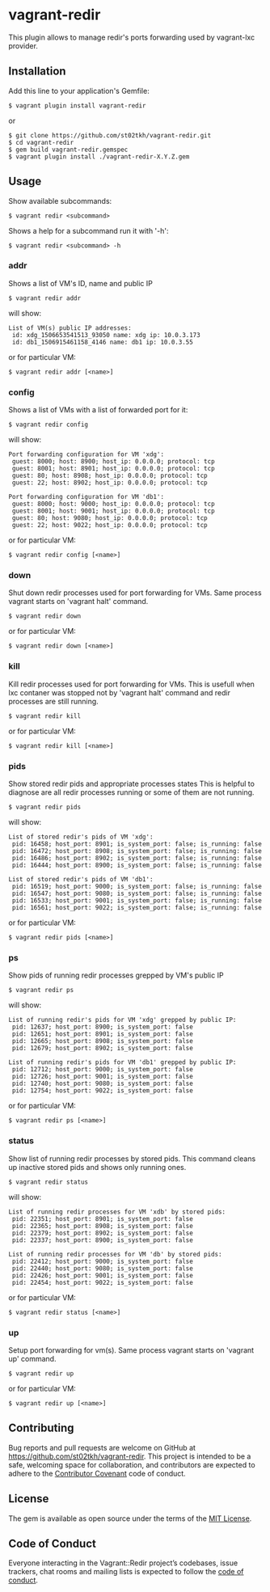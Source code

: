 # vagrant-redir

This plugin allows to manage redir's ports forwarding used by vagrant-lxc provider.

## Installation

Add this line to your application's Gemfile:

```shell
$ vagrant plugin install vagrant-redir
```
or 

```shell
$ git clone https://github.com/st02tkh/vagrant-redir.git
$ cd vagrant-redir
$ gem build vagrant-redir.gemspec
$ vagrant plugin install ./vagrant-redir-X.Y.Z.gem
```

## Usage

Show available subcommands: 

```shell
$ vagrant redir <subcommand>
```

Shows a help for a subcommand run it with '-h':

```shell
$ vagrant redir <subcommand> -h
```


### addr

Shows a list of VM's ID, name and public IP

```shell
$ vagrant redir addr
```

will show:

```shell
List of VM(s) public IP addresses:
 id: xdg_1506653541513_93050 name: xdg ip: 10.0.3.173
 id: db1_1506915461158_4146 name: db1 ip: 10.0.3.55
```

or for particular VM:

```shell
$ vagrant redir addr [<name>]
```



### config

Shows a list of VMs with a list of forwarded port for it:

```shell
$ vagrant redir config
```

will show:

```shell
Port forwarding configuration for VM 'xdg':
 guest: 8000; host: 8900; host_ip: 0.0.0.0; protocol: tcp
 guest: 8001; host: 8901; host_ip: 0.0.0.0; protocol: tcp
 guest: 80; host: 8908; host_ip: 0.0.0.0; protocol: tcp
 guest: 22; host: 8902; host_ip: 0.0.0.0; protocol: tcp

Port forwarding configuration for VM 'db1':
 guest: 8000; host: 9000; host_ip: 0.0.0.0; protocol: tcp
 guest: 8001; host: 9001; host_ip: 0.0.0.0; protocol: tcp
 guest: 80; host: 9080; host_ip: 0.0.0.0; protocol: tcp
 guest: 22; host: 9022; host_ip: 0.0.0.0; protocol: tcp
```
or for particular VM:

```shell
$ vagrant redir config [<name>]
```



### down 

Shut down redir processes used for port forwarding for VMs.
Same process vagrant starts on 'vagrant halt' command.

```shell
$ vagrant redir down
```
or for particular VM:

```shell
$ vagrant redir down [<name>]
```



### kill 

Kill redir processes used for port forwarding for VMs.
This is usefull when lxc contaner was stopped not by 'vagrant halt' command and redir processes are still running.

```shell
$ vagrant redir kill
```

or for particular VM:

```shell
$ vagrant redir kill [<name>]
```



### pids

Show stored redir pids and appropriate processes states
This is helpful to diagnose are all redir processes running or some of them are not running.

```shell
$ vagrant redir pids
```

will show:

```shell
List of stored redir's pids of VM 'xdg':
 pid: 16458; host_port: 8901; is_system_port: false; is_running: false
 pid: 16472; host_port: 8908; is_system_port: false; is_running: false
 pid: 16486; host_port: 8902; is_system_port: false; is_running: false
 pid: 16444; host_port: 8900; is_system_port: false; is_running: false

List of stored redir's pids of VM 'db1':
 pid: 16519; host_port: 9000; is_system_port: false; is_running: false
 pid: 16547; host_port: 9080; is_system_port: false; is_running: false
 pid: 16533; host_port: 9001; is_system_port: false; is_running: false
 pid: 16561; host_port: 9022; is_system_port: false; is_running: false
```

or for particular VM:

```shell
$ vagrant redir pids [<name>]
```



### ps

Show pids of running redir processes grepped by VM's public IP

```shell
$ vagrant redir ps
```

will show: 

```shell
List of running redir's pids for VM 'xdg' grepped by public IP:
 pid: 12637; host_port: 8900; is_system_port: false
 pid: 12651; host_port: 8901; is_system_port: false
 pid: 12665; host_port: 8908; is_system_port: false
 pid: 12679; host_port: 8902; is_system_port: false

List of running redir's pids for VM 'db1' grepped by public IP:
 pid: 12712; host_port: 9000; is_system_port: false
 pid: 12726; host_port: 9001; is_system_port: false
 pid: 12740; host_port: 9080; is_system_port: false
 pid: 12754; host_port: 9022; is_system_port: false
```

or for particular VM:

```shell
$ vagrant redir ps [<name>]
```




### status

Show list of running redir processes by stored pids.
This command cleans up inactive stored pids and shows only running ones. 

```shell
$ vagrant redir status
```

will show:

```shell
List of running redir processes for VM 'xdb' by stored pids:
 pid: 22351; host_port: 8901; is_system_port: false
 pid: 22365; host_port: 8908; is_system_port: false
 pid: 22379; host_port: 8902; is_system_port: false
 pid: 22337; host_port: 8900; is_system_port: false

List of running redir processes for VM 'db' by stored pids:
 pid: 22412; host_port: 9000; is_system_port: false
 pid: 22440; host_port: 9080; is_system_port: false
 pid: 22426; host_port: 9001; is_system_port: false
 pid: 22454; host_port: 9022; is_system_port: false
```


or for particular VM:

```shell
$ vagrant redir status [<name>]
```



### up

Setup port forwarding for vm(s).
Same process vagrant starts on 'vagrant up' command.

```shell
$ vagrant redir up
```


or for particular VM:

```shell
$ vagrant redir up [<name>]
```




## Contributing

Bug reports and pull requests are welcome on GitHub at https://github.com/st02tkh/vagrant-redir. This project is intended to be a safe, welcoming space for collaboration, and contributors are expected to adhere to the [Contributor Covenant](http://contributor-covenant.org) code of conduct.

## License

The gem is available as open source under the terms of the [MIT License](https://opensource.org/licenses/MIT).

## Code of Conduct

Everyone interacting in the Vagrant::Redir project’s codebases, issue trackers, chat rooms and mailing lists is expected to follow the [code of conduct](https://github.com/[USERNAME]/vagrant-redir/blob/master/CODE_OF_CONDUCT.md).
